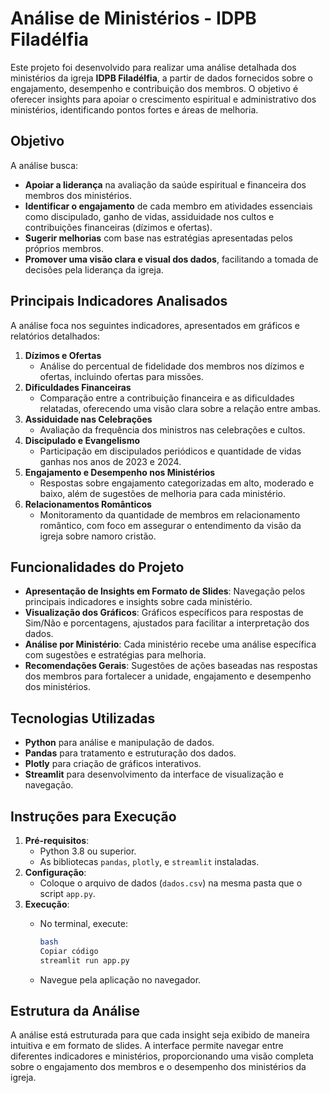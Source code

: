 # Análise de Ministérios - IDPB Filadélfia

Este projeto foi desenvolvido para realizar uma análise detalhada dos ministérios da igreja **IDPB Filadélfia**, a partir de dados fornecidos sobre o engajamento, desempenho e contribuição dos membros. O objetivo é oferecer insights para apoiar o crescimento espiritual e administrativo dos ministérios, identificando pontos fortes e áreas de melhoria.

## Objetivo

A análise busca:

- **Apoiar a liderança** na avaliação da saúde espiritual e financeira dos membros dos ministérios.
- **Identificar o engajamento** de cada membro em atividades essenciais como discipulado, ganho de vidas, assiduidade nos cultos e contribuições financeiras (dízimos e ofertas).
- **Sugerir melhorias** com base nas estratégias apresentadas pelos próprios membros.
- **Promover uma visão clara e visual dos dados**, facilitando a tomada de decisões pela liderança da igreja.

## Principais Indicadores Analisados

A análise foca nos seguintes indicadores, apresentados em gráficos e relatórios detalhados:

1. **Dízimos e Ofertas**
    - Análise do percentual de fidelidade dos membros nos dízimos e ofertas, incluindo ofertas para missões.
2. **Dificuldades Financeiras**
    - Comparação entre a contribuição financeira e as dificuldades relatadas, oferecendo uma visão clara sobre a relação entre ambas.
3. **Assiduidade nas Celebrações**
    - Avaliação da frequência dos ministros nas celebrações e cultos.
4. **Discipulado e Evangelismo**
    - Participação em discipulados periódicos e quantidade de vidas ganhas nos anos de 2023 e 2024.
5. **Engajamento e Desempenho nos Ministérios**
    - Respostas sobre engajamento categorizadas em alto, moderado e baixo, além de sugestões de melhoria para cada ministério.
6. **Relacionamentos Românticos**
    - Monitoramento da quantidade de membros em relacionamento romântico, com foco em assegurar o entendimento da visão da igreja sobre namoro cristão.

## Funcionalidades do Projeto

- **Apresentação de Insights em Formato de Slides**: Navegação pelos principais indicadores e insights sobre cada ministério.
- **Visualização dos Gráficos**: Gráficos específicos para respostas de Sim/Não e porcentagens, ajustados para facilitar a interpretação dos dados.
- **Análise por Ministério**: Cada ministério recebe uma análise específica com sugestões e estratégias para melhoria.
- **Recomendações Gerais**: Sugestões de ações baseadas nas respostas dos membros para fortalecer a unidade, engajamento e desempenho dos ministérios.

## Tecnologias Utilizadas

- **Python** para análise e manipulação de dados.
- **Pandas** para tratamento e estruturação dos dados.
- **Plotly** para criação de gráficos interativos.
- **Streamlit** para desenvolvimento da interface de visualização e navegação.

## Instruções para Execução

1. **Pré-requisitos**:
    - Python 3.8 ou superior.
    - As bibliotecas `pandas`, `plotly`, e `streamlit` instaladas.
2. **Configuração**:
    - Coloque o arquivo de dados (`dados.csv`) na mesma pasta que o script `app.py`.
3. **Execução**:
    - No terminal, execute:
        
        ```bash
        bash
        Copiar código
        streamlit run app.py
        
        ```
        
    - Navegue pela aplicação no navegador.

## Estrutura da Análise

A análise está estruturada para que cada insight seja exibido de maneira intuitiva e em formato de slides. A interface permite navegar entre diferentes indicadores e ministérios, proporcionando uma visão completa sobre o engajamento dos membros e o desempenho dos ministérios da igreja.
